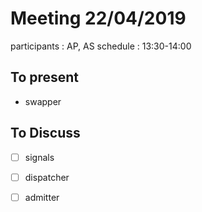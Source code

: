 # Meeting 22/04/2019

participants : AP, AS
schedule : 13:30-14:00

## To present

- swapper

## To Discuss

- [ ] signals
- [ ] dispatcher
- [ ] admitter

